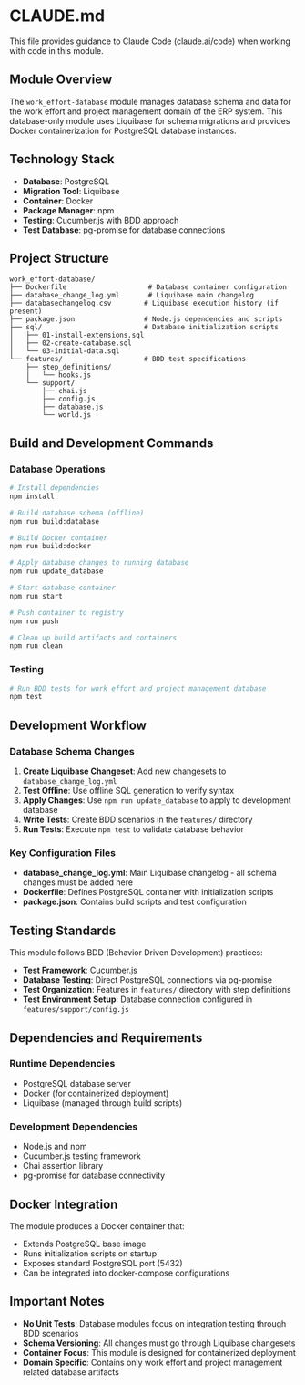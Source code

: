 # CLAUDE.md

This file provides guidance to Claude Code (claude.ai/code) when working with code in this module.

## Module Overview

The `work_effort-database` module manages database schema and data for the work effort and project management domain of the ERP system. This database-only module uses Liquibase for schema migrations and provides Docker containerization for PostgreSQL database instances.

## Technology Stack

- **Database**: PostgreSQL
- **Migration Tool**: Liquibase
- **Container**: Docker
- **Package Manager**: npm
- **Testing**: Cucumber.js with BDD approach
- **Test Database**: pg-promise for database connections

## Project Structure

```
work_effort-database/
├── Dockerfile                    # Database container configuration
├── database_change_log.yml       # Liquibase main changelog
├── databasechangelog.csv        # Liquibase execution history (if present)
├── package.json                 # Node.js dependencies and scripts
├── sql/                         # Database initialization scripts
│   ├── 01-install-extensions.sql
│   ├── 02-create-database.sql
│   └── 03-initial-data.sql
└── features/                    # BDD test specifications
    ├── step_definitions/
    │   └── hooks.js
    └── support/
        ├── chai.js
        ├── config.js
        ├── database.js
        └── world.js
```

## Build and Development Commands

### Database Operations
```bash
# Install dependencies
npm install

# Build database schema (offline)
npm run build:database

# Build Docker container
npm run build:docker

# Apply database changes to running database
npm run update_database

# Start database container
npm run start

# Push container to registry
npm run push

# Clean up build artifacts and containers
npm run clean
```

### Testing
```bash
# Run BDD tests for work effort and project management database
npm test
```

## Development Workflow

### Database Schema Changes
1. **Create Liquibase Changeset**: Add new changesets to `database_change_log.yml`
2. **Test Offline**: Use offline SQL generation to verify syntax
3. **Apply Changes**: Use `npm run update_database` to apply to development database
4. **Write Tests**: Create BDD scenarios in the `features/` directory
5. **Run Tests**: Execute `npm test` to validate database behavior

### Key Configuration Files

- **database_change_log.yml**: Main Liquibase changelog - all schema changes must be added here
- **Dockerfile**: Defines PostgreSQL container with initialization scripts
- **package.json**: Contains build scripts and test configuration

## Testing Standards

This module follows BDD (Behavior Driven Development) practices:

- **Test Framework**: Cucumber.js
- **Database Testing**: Direct PostgreSQL connections via pg-promise
- **Test Organization**: Features in `features/` directory with step definitions
- **Test Environment Setup**: Database connection configured in `features/support/config.js`

## Dependencies and Requirements

### Runtime Dependencies
- PostgreSQL database server
- Docker (for containerized deployment)
- Liquibase (managed through build scripts)

### Development Dependencies
- Node.js and npm
- Cucumber.js testing framework
- Chai assertion library
- pg-promise for database connectivity

## Docker Integration

The module produces a Docker container that:
- Extends PostgreSQL base image
- Runs initialization scripts on startup
- Exposes standard PostgreSQL port (5432)
- Can be integrated into docker-compose configurations

## Important Notes

- **No Unit Tests**: Database modules focus on integration testing through BDD scenarios
- **Schema Versioning**: All changes must go through Liquibase changesets
- **Container Focus**: This module is designed for containerized deployment
- **Domain Specific**: Contains only work effort and project management related database artifacts
